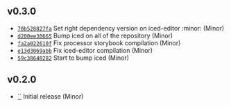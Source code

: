 ## v0.3.0

* [`70b528827fa`](https://github.com/yamadapc/augmented-audio/commits/70b528827fa) Set right dependency version on iced-editor :minor: (Minor)
* [`d200ee30665`](https://github.com/yamadapc/augmented-audio/commits/d200ee30665) Bump iced on all of the repository (Minor)
* [`fa2a022610f`](https://github.com/yamadapc/augmented-audio/commits/fa2a022610f) Fix processor storybook compilation (Minor)
* [`e13d3069abb`](https://github.com/yamadapc/augmented-audio/commits/e13d3069abb) Fix iced-editor compilation (Minor)
* [`59c38648282`](https://github.com/yamadapc/augmented-audio/commits/59c38648282) Start to bump iced (Minor)

## v0.2.0

* [``](https://github.com/yamadapc/augmented-audio/commits/) Initial release (Minor)

